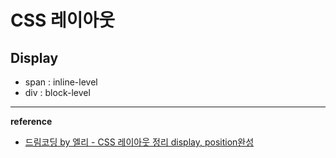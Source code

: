 # CSS 레이아웃

## Display
- span : inline-level
- div : block-level

---
__reference__
- [드림코딩 by 엘리 - CSS 레이아웃 정리 display, position완성](https://www.youtube.com/watch?v=jWh3IbgMUPI&t=36s)